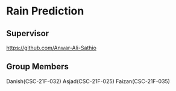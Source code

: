 # Rain Prediction

## Supervisor

https://github.com/Anwar-Ali-Sathio

## Group Members

Danish(CSC-21F-032)
Asjad(CSC-21F-025)
Faizan(CSC-21F-035)
